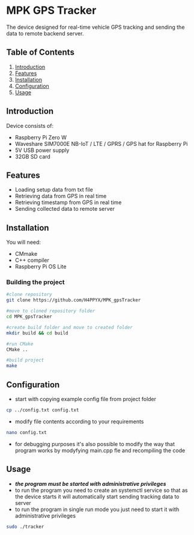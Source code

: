 # MPK GPS Tracker

The device designed for real-time vehicle GPS tracking and sending the data to remote backend server. 

## Table of Contents

1. [Introduction](#introduction)
2. [Features](#features)
3. [Installation](#installation)
4. [Configuration](#configuration)
5. [Usage](#usage)

## Introduction

Device consists of:

- Raspberry Pi Zero W
- Waveshare SIM7000E NB-IoT / LTE / GPRS / GPS hat for Raspberry Pi
- 5V USB power supply
- 32GB SD card

## Features

- Loading setup data from txt file
- Retrieving data from GPS in real time
- Retrieving timestamp from GPS in real time
- Sending collected data to remote server

## Installation

You will need:
- CMmake
- C++ compiler
- Raspberry Pi OS Lite

### Building the project

```bash
#clone repository
git clone https://github.com/H4PPYX/MPK_gpsTracker

#move to cloned repository folder
cd MPK_gpsTracker

#create build folder and move to created folder
mkdir build && cd build

#run CMake
CMake ..

#build project
make
```

## Configuration

- start with copying example config file from project folder

```bash
cp ../config.txt config.txt
```

- modify file contents according to your requirements

```bash
nano config.txt
```

- for debugging purposes it's also possible to modify the way that program works by modyfying main.cpp fle and recompiling the code

## Usage

- ***the program must be started with administrative privileges***
- to run the program you need to create an systemctl service so that as the device starts it will automatically start sending tracking data to server
- to run the program in single run mode you just need to start it with administrative privileges

```bash
sudo ./tracker
```
